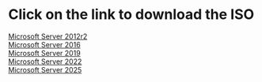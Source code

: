# Click on the link to download the ISO 
[Microsoft Server 2012r2](https://go.microsoft.com/fwlink/p/?LinkID=2195443&clcid=0x409&culture=en-us&country=US)<br/>
[Microsoft Server 2016](https://go.microsoft.com/fwlink/p/?LinkID=2195174&clcid=0x409&culture=en-us&country=US)<br/>
[Microsoft Server 2019](https://go.microsoft.com/fwlink/p/?LinkID=2195167&clcid=0x409&culture=en-us&country=US)<br/>
[Microsoft Server 2022](https://go.microsoft.com/fwlink/p/?LinkID=2195280&clcid=0x409&culture=en-us&country=US)<br/>
[Microsoft Server 2025](https://go.microsoft.com/fwlink/?linkid=2293215&clcid=0x409&culture=en-us&country=us)<br/>
